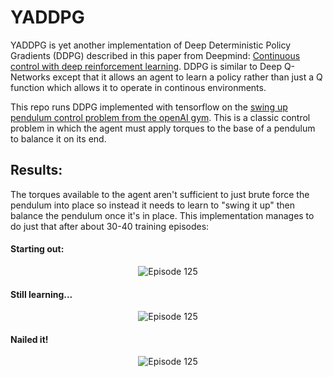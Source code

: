 # YADDPG

YADDPG is yet another implementation of Deep Deterministic Policy Gradients (DDPG) described in this paper from Deepmind: [Continuous control with deep reinforcement learning](https://arxiv.org/abs/1509.02971). DDPG is similar to Deep Q-Networks except that it allows an agent to learn a policy rather than just a Q function which allows it to operate in continous environments.

This repo runs DDPG implemented with tensorflow on the [swing up pendulum control problem from the openAI gym](https://gym.openai.com/envs/Pendulum-v0/). This is a classic control problem in which the agent must apply torques to the base of a pendulum to balance it on its end. 

## Results:

The torques available to the agent aren't sufficient to just brute force the pendulum into place so instead it needs to learn to "swing it up" then balance the pendulum once it's in place. This implementation manages to do just that after about 30-40 training episodes:

#### Starting out:

<p align="center">
  <img src="https://user-images.githubusercontent.com/2457362/36352304-29b762e6-14fa-11e8-92d5-047e8ee0e2e9.gif" alt="Episode 125"/>
</p>

#### Still learning...
<p align="center">
  <img src="https://user-images.githubusercontent.com/2457362/36352294-0b315322-14fa-11e8-9760-9bd774c35d03.gif" alt="Episode 125"/>
</p>

#### Nailed it!

<p align="center">
  <img src="https://user-images.githubusercontent.com/2457362/36352295-0b57ffd6-14fa-11e8-82bd-effc2794d479.gif" alt="Episode 125"/>
</p>

